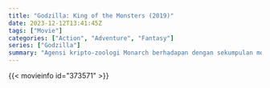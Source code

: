 ```yaml
---
title: "Godzilla: King of the Monsters (2019)"
date: 2023-12-12T13:41:45Z
tags: ["Movie"]
categories: ["Action", "Adventure", "Fantasy"]
series: ["Godzilla"]
summary: "Agensi kripto-zoologi Monarch berhadapan dengan sekumpulan monster seukuran dewa, termasuk Godzilla yang perkasa, yang bertabrakan dengan Mothra, Rodan, dan musuh bebuyutannya, Raja Ghidorah yang berkepala tiga."
---
```



<mux-player stream-type="on-demand"
src="https://kp3d-my.sharepoint.com/personal/ryoo_kp3d_onmicrosoft_com/_layouts/15/download.aspx?share=EZxurJPO8RpIlguMkcdtnOQBS4boPy8CBVHYDF6iLLv9gg" prefer-playback="mse" controls>

</mux-player>


{{< movieinfo id="373571" >}}

<script src="https://cdn.jsdelivr.net/npm/@mux/mux-player"></script>

 <script type="application/ld+json ">
{
"@context": "https://schema.org/",
"@type": "VideoObject",
"name": "Godzilla: King of the Monsters",
"contentUrl": "https://stream.mux.com/021AvUb01qLDHriI6t01FN7y6Q1NkJE01AMONnDjMuOPXbY.m3u8",
"thumbnailUrl": "https://www.themoviedb.org/t/p/original/zzCGQCJl149j2zHOMzp120mA5s7.jpg?width=314&fit_mode=preserve&time=25",
"uploadDate": "2023-12-12T13:41:45Z",
}

</script>